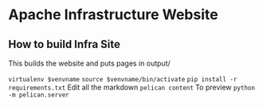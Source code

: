 Apache Infrastructure Website
=============================

## How to build Infra Site
This builds the website and puts pages in output/

  `virtualenv $venvname`
  `source $venvname/bin/activate`
  `pip install -r requirements.txt`
  Edit all the markdown
  `pelican content`
  To preview
  `python -m pelican.server`

